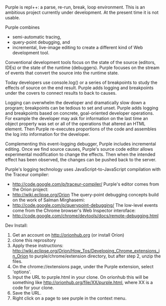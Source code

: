 Purple is repl++: a parse, re-run, break, loop environment. 
This is an ambitious project currently under development. 
At the present time it is not usable.

Purple combines 
  * semi-automatic tracing,
  * query-point debugging, and
  * incremental, live-image editing
to create a different kind of Web development tool.

Conventional development tools focus on the state of the source (editors, IDEs) or the state of the runtime (debuggers). 
Purple focuses on the stream of events that convert the source into the runtime state. 

Today developers use console.log() or a series of breakpoints to study the effects of source on the end result.
Purple adds logging and breakpoints under the covers to connect results to back to causes.

Logging can overwhelm the developer and dramatically slow down a program; breakpoints can be tedious to set and unset. 
Purple adds logging and breakpoints based on concrete, goal-oriented developer operations.
For example the developer may ask for information on the last time an object property was set 
or all of the operations that altered an HTML element. 
Then Purple re-executes proportions of the code and assembles the log into information for the developer.

Complementing this event-logging debugger, Purple includes incremental editing.
Once we find source causes, Purple's source code editor allows experimental modification to change the effects.
Then when the intended effect has been observed, the changes can be pushed back to the server.

Purple's logging technology uses JavaScript-to-JavaScript compilation with the Traceur compiler:
  * http://code.google.com/p/traceur-compiler/
Purple's editor comes from the Orion project:
  * http://wiki.eclipse.org/Orion
The query-point debugging concepts build on the work of Salman Mirghasemi:
  * http://code.google.com/p/querypoint-debugging/
The low-level events come from the Chrome browser's Web Inspector interoface:
  * http://code.google.com/chrome/devtools/docs/remote-debugging.html
  
Dev Install:

1. Get an account on http://orionhub.org (or install Orion)
2. clone this reprository 
3. Apply these instructions: 
  http://wiki.eclipse.org/Orion/How_Tos/Developing_Chrome_extensions_in_Orion
to purple/chrome/extension directory, but after step 2, unzip the files.
4. On the chrome://extensions page, under the Purple extension, select 'options'.
5. Input the URL to purple.html in your clone. On orionhub this will be something like http://orionhub.org/file/XX/purple.html, where XX is a code for your clone.
6. Save the URL. 
7. Right click on a page to see purple in the context menu. 
